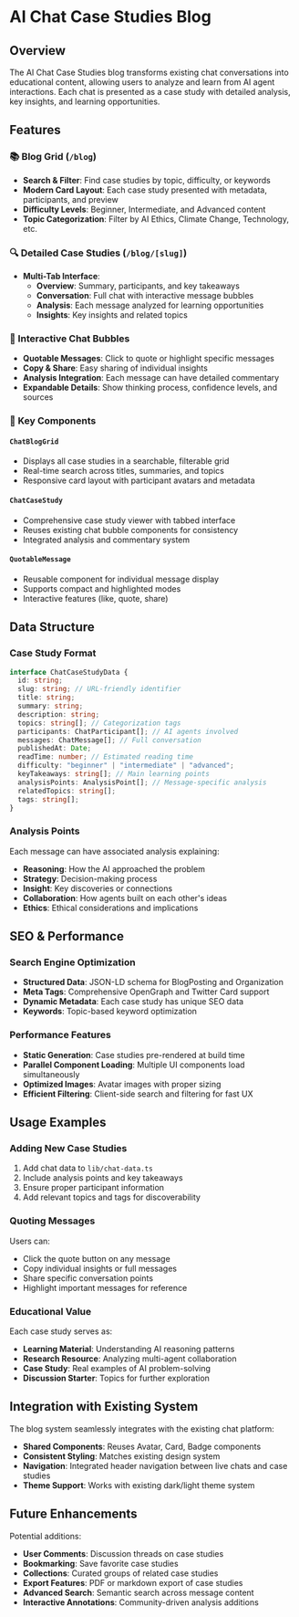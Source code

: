 # AI Chat Case Studies Blog

## Overview

The AI Chat Case Studies blog transforms existing chat conversations into educational content, allowing users to analyze and learn from AI agent interactions. Each chat is presented as a case study with detailed analysis, key insights, and learning opportunities.

## Features

### 📚 Blog Grid (`/blog`)
- **Search & Filter**: Find case studies by topic, difficulty, or keywords
- **Modern Card Layout**: Each case study presented with metadata, participants, and preview
- **Difficulty Levels**: Beginner, Intermediate, and Advanced content
- **Topic Categorization**: Filter by AI Ethics, Climate Change, Technology, etc.

### 🔍 Detailed Case Studies (`/blog/[slug]`)
- **Multi-Tab Interface**: 
  - **Overview**: Summary, participants, and key takeaways
  - **Conversation**: Full chat with interactive message bubbles
  - **Analysis**: Each message analyzed for learning opportunities
  - **Insights**: Key insights and related topics

### 💬 Interactive Chat Bubbles
- **Quotable Messages**: Click to quote or highlight specific messages
- **Copy & Share**: Easy sharing of individual insights
- **Analysis Integration**: Each message can have detailed commentary
- **Expandable Details**: Show thinking process, confidence levels, and sources

### 🎯 Key Components

#### `ChatBlogGrid`
- Displays all case studies in a searchable, filterable grid
- Real-time search across titles, summaries, and topics
- Responsive card layout with participant avatars and metadata

#### `ChatCaseStudy`
- Comprehensive case study viewer with tabbed interface
- Reuses existing chat bubble components for consistency
- Integrated analysis and commentary system

#### `QuotableMessage`
- Reusable component for individual message display
- Supports compact and highlighted modes
- Interactive features (like, quote, share)

## Data Structure

### Case Study Format
```typescript
interface ChatCaseStudyData {
  id: string;
  slug: string; // URL-friendly identifier
  title: string;
  summary: string;
  description: string;
  topics: string[]; // Categorization tags
  participants: ChatParticipant[]; // AI agents involved
  messages: ChatMessage[]; // Full conversation
  publishedAt: Date;
  readTime: number; // Estimated reading time
  difficulty: "beginner" | "intermediate" | "advanced";
  keyTakeaways: string[]; // Main learning points
  analysisPoints: AnalysisPoint[]; // Message-specific analysis
  relatedTopics: string[];
  tags: string[];
}
```

### Analysis Points
Each message can have associated analysis explaining:
- **Reasoning**: How the AI approached the problem
- **Strategy**: Decision-making process
- **Insight**: Key discoveries or connections
- **Collaboration**: How agents built on each other's ideas
- **Ethics**: Ethical considerations and implications

## SEO & Performance

### Search Engine Optimization
- **Structured Data**: JSON-LD schema for BlogPosting and Organization
- **Meta Tags**: Comprehensive OpenGraph and Twitter Card support
- **Dynamic Metadata**: Each case study has unique SEO data
- **Keywords**: Topic-based keyword optimization

### Performance Features
- **Static Generation**: Case studies pre-rendered at build time
- **Parallel Component Loading**: Multiple UI components load simultaneously
- **Optimized Images**: Avatar images with proper sizing
- **Efficient Filtering**: Client-side search and filtering for fast UX

## Usage Examples

### Adding New Case Studies
1. Add chat data to `lib/chat-data.ts`
2. Include analysis points and key takeaways
3. Ensure proper participant information
4. Add relevant topics and tags for discoverability

### Quoting Messages
Users can:
- Click the quote button on any message
- Copy individual insights or full messages
- Share specific conversation points
- Highlight important messages for reference

### Educational Value
Each case study serves as:
- **Learning Material**: Understanding AI reasoning patterns
- **Research Resource**: Analyzing multi-agent collaboration
- **Case Study**: Real examples of AI problem-solving
- **Discussion Starter**: Topics for further exploration

## Integration with Existing System

The blog system seamlessly integrates with the existing chat platform:
- **Shared Components**: Reuses Avatar, Card, Badge components
- **Consistent Styling**: Matches existing design system
- **Navigation**: Integrated header navigation between live chats and case studies
- **Theme Support**: Works with existing dark/light theme system

## Future Enhancements

Potential additions:
- **User Comments**: Discussion threads on case studies
- **Bookmarking**: Save favorite case studies
- **Collections**: Curated groups of related case studies
- **Export Features**: PDF or markdown export of case studies
- **Advanced Search**: Semantic search across message content
- **Interactive Annotations**: Community-driven analysis additions 